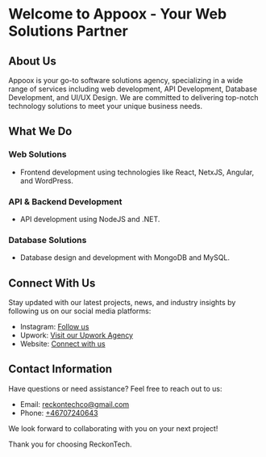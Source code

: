 # Welcome to Appoox - Your Web Solutions Partner


## About Us

Appoox is your go-to software solutions agency, specializing in a wide range of services including web development, API Development, Database Development, and UI/UX Design. We are committed to delivering top-notch technology solutions to meet your unique business needs.

## What We Do

### Web Solutions

- Frontend development using technologies like React, NetxJS, Angular, and WordPress.

### API & Backend Development

- API development using NodeJS and .NET.

### Database Solutions

- Database design and development with MongoDB and MySQL.

## Connect With Us

Stay updated with our latest projects, news, and industry insights by following us on our social media platforms:

- Instagram: [Follow us]([https://www.instagram.com/reckon.tech/?igshid=MzRlODBiNWFlZA%3D%3D](https://www.instagram.com/appoox.tech/))
- Upwork: [Visit our Upwork Agency](https://www.upwork.com/agencies/1716485529502945280/)
- Website: [Connect with us]([https://www.linkedin.com/company/reckontechy](https://appoox.com))

## Contact Information

Have questions or need assistance? Feel free to reach out to us:

- Email: [reckontechco@gmail.com](mailto:reckontechco@gmail.com)
- Phone: [+46707240643](tel:+46707240643)

We look forward to collaborating with you on your next project!

Thank you for choosing ReckonTech.
